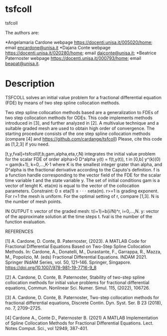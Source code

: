 # tsfcoll
tsfcoll

The authors are: 

*Angelamaria Cardone webpage https://docenti.unisa.it/005020/home; email encardone@unisa.it
*Dajana Conte webpage https://docenti.unisa.it/020280/home; email dajconte@unisa.it;
*Beatrice Paternoster webpage https://docenti.unisa.it/000793/home; email beapat@unisa.it.

# Description


TSFCOLL solves an initial value problem for a fractional differential equation (FDE) by means of two step spline collocation methods.

 Two step spline collocation methods based are a generalization to FDEs of two step collocation methods for ODEs. This code implements methods introduced in [3], and further analyzed in [2]. A multivalue technique and a suitable graded mesh are used to obtain high order of convergence.  The starting procedure consists of the one step spline collocation methods  (compare [4] and https://github.com/cardange/tsfcoll) Please, cite this code as [1,2,3] if you need.

   [t,y,fval]=tsfcoll(f,b,gam,alpha,eta,r,N)
   integrates the initial value problem for the scalar FDE of order alpha>0
      D^alpha y(t) = f(t,y(t)), t in [0,b]
      y^(k)(0) = gam(k+1),      k=0,...,K-1
where K is the smallest integer grater than alpha, and D^alpha is the fractional derivative according to the Caputo's definition. f is a function handle corresponding to the vector field of the FDE for  the scalar time variable t and the state variable y.
The set of initial conditions gam is a vector of lenght K. 
eta(m) is equal to the vector of the collocation parameters. Constraint: 0 ≤ eta(1) ≤ · · · ≤eta(m).
r>=1 is grading exponent. For r=1 the mesh is uniform. For the optimal setting of r, compare [1,3].
N is the number of mesh points.

  IN OUTPUT
   t: vector of the graded mesh: t(i+1)=b(i/N)^r, i=0,...,N.
   y: vector of the approximate solution at the time steps t.
   fval is the number of the function evaluation. 

  REFERENCES

  [1] A. Cardone, D. Conte, B. Paternoster, (2023). A MATLAB Code for Fractional Differential Equations Based on Two-Step Spline Collocation Methods. In: Cardone, A., Donatelli, M., Durastante, F., 
Garrappa, R., Mazza, M., Popolizio, M. (eds) Fractional Differential Equations. INDAM 2021. Springer INdAM Series, vol. 50, 121–146. Springer, Singapore.  https://doi.org/10.1007/978-981-19-7716-9_8

[2] A. Cardone, D. Conte, B. Paternoster, Stability of two-step spline collocation methods for initial value problems for fractional differential equations,  Commun. Nonlinear Sci. Numer. Simul. 115, (2022), 106726.

[3] A. Cardone, D. Conte, B. Paternoster, Two-step collocation methods for fractional differential equations, Discrete Contin. Dyn. Syst. Ser. B 23 (2018), no. 7, 2709–2725. 

[4] Cardone A., Conte D., Paternoster B. (2021) A MATLAB Implementation of Spline Collocation Methods for Fractional Differential Equations. Lect. Notes Comput. Sci., vol 12949, 387-401.

